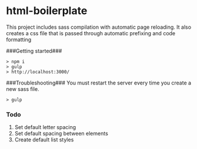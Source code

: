 # html-boilerplate

This project includes sass compilation with automatic page reloading. It also 
creates a css file that is passed through automatic prefixing and code formatting

###Getting started###
```
> npm i
> gulp
> http://localhost:3000/
```

###Troubleshooting###
You must restart the server every time you create a new sass file.
```
> gulp
```

### Todo ###
1.  Set default letter spacing
2.  Set default spacing between elements
3.  Create default list styles

